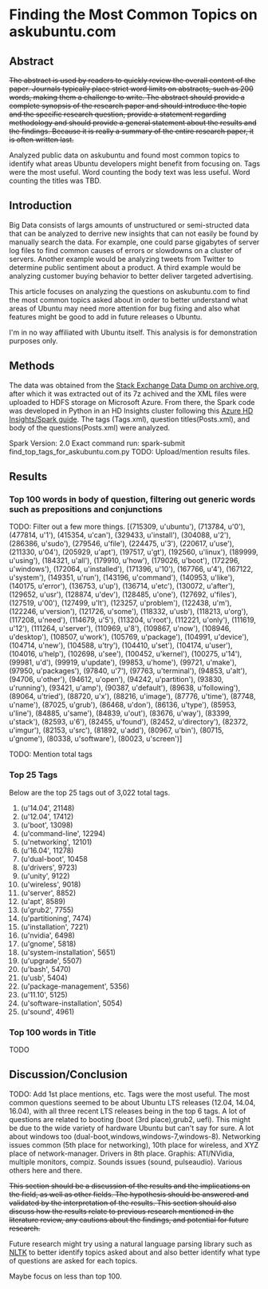 # Finding the Most Common Topics on askubuntu.com
## Abstract
~~The abstract is used by readers to quickly review the overall content of the paper.  Journals typically place strict word limits on abstracts, such as 200 words, making them a challenge to write.  The abstract should provide a complete synopsis of the research paper and should introduce the topic and the specific research question, provide a statement regarding methodology and should provide a general statement about the results and the findings.  Because it is really a summary of the entire research paper, it is often written last.~~

Analyzed public data on askubuntu and found most common topics to identify what areas Ubuntu developers might benefit from focusing on. Tags were the most useful. Word counting the body text was less useful. Word counting the titles was TBD. 

## Introduction
Big Data consists of largs amounts of unstructured or semi-structed data that can be analyzed to derrive new insights that can not easily be found by manually search the data. For example, one could parse gigabytes of server log files to find common causes of errors or slowdowns on a cluster of servers. Another example would be analyzing tweets from Twitter to determine public sentiment about a product. A third example would be analyzing customer buying behavior to better deliver targeted advertising. 

This article focuses on analyzing the questions on askubuntu.com to find the most common topics asked about in order to better understand what areas of Ubuntu may need more attention for bug fixing and also what features might be good to add in future releases o Ubuntu.

I'm in no way affiliated with Ubuntu itself. This analysis is for demonstration purposes only. 

## Methods
The data was obtained from the [Stack Exchange Data Dump on archive.org](https://archive.org/details/stackexchange), after which it was extracted out of its 7z achived and the XML files were uploaded to HDFS storage on Microsoft Azure. From there, the Spark code was developed in Python in an HD Insights cluster following this [Azure HD Insights/Spark guide](https://docs.microsoft.com/en-us/azure/hdinsight/hdinsight-apache-spark-jupyter-spark-sql). The tags (Tags.xml), question titles(Posts.xml), and body of the questions(Posts.xml) were analyzed. 

Spark Version: 2.0
Exact command run: spark-submit find_top_tags_for_askubuntu.com.py
TODO: Upload/mention results files. 

## Results

### Top 100 words in body of question, filtering out generic words such as prepositions and conjunctions
TODO: Filter out a few more things. 
[(715309, u'ubuntu'), (713784, u'0'), (477814, u'1'), (415354, u'can'), (329433, u'install'), (304088, u'2'), (286386, u'sudo'), (279546, u'file'), (224475, u'3'), (220617, u'use'), (211330, u'04'), (205929, u'apt'), (197517, u'gt'), (192560, u'linux'), (189999, u'using'), (184321, u'all'), (179910, u'how'), (179026, u'boot'), (172296, u'windows'), (172064, u'installed'), (171396, u'10'), (167766, u'4'), (167122, u'system'), (149351, u'run'), (143196, u'command'), (140953, u'like'), (140175, u'error'), (136753, u'up'), (136714, u'etc'), (130072, u'after'), (129652, u'usr'), (128874, u'dev'), (128485, u'one'), (127692, u'files'), (127519, u'00'), (127499, u'lt'), (123257, u'problem'), (122438, u'm'), (122246, u'version'), (121726, u'some'), (118332, u'usb'), (118213, u'org'), (117208, u'need'), (114679, u'5'), (113204, u'root'), (112221, u'only'), (111619, u'12'), (111264, u'server'), (110969, u'8'), (109867, u'now'), (108946, u'desktop'), (108507, u'work'), (105769, u'package'), (104991, u'device'), (104714, u'new'), (104588, u'try'), (104410, u'set'), (104174, u'user'), (104016, u'help'), (102698, u'see'), (100452, u'kernel'), (100275, u'14'), (99981, u'd'), (99919, u'update'), (99853, u'home'), (99721, u'make'), (97950, u'packages'), (97840, u'7'), (97763, u'terminal'), (94853, u'alt'), (94706, u'other'), (94612, u'open'), (94242, u'partition'), (93830, u'running'), (93421, u'amp'), (90387, u'default'), (89638, u'following'), (89064, u'tried'), (88720, u'x'), (88216, u'image'), (87776, u'time'), (87748, u'name'), (87025, u'grub'), (86468, u'don'), (86136, u'type'), (85953, u'line'), (84885, u'same'), (84839, u'out'), (83676, u'way'), (83399, u'stack'), (82593, u'6'), (82455, u'found'), (82452, u'directory'), (82372, u'imgur'), (82153, u'src'), (81892, u'add'), (80967, u'bin'), (80715, u'gnome'), (80338, u'software'), (80023, u'screen')]

TODO: Mention total tags 
### Top 25 Tags
Below are the top 25 tags out of 3,022 total tags.  
1. (u'14.04', 21148)  
2. (u'12.04', 17412)  
3. (u'boot', 13098)  
4. (u'command-line', 12294)  
5. (u'networking', 12101)  
6. (u'16.04', 11278)
7. (u'dual-boot', 10458
8. (u'drivers', 9723)
9. (u'unity', 9122)
10. (u'wireless', 9018)
11. (u'server', 8852)
12. (u'apt', 8589)
13. (u'grub2', 7755)
14. (u'partitioning', 7474)
15. (u'installation', 7221)
16. (u'nvidia', 6498)
17. (u'gnome', 5818)
18. (u'system-installation', 5651)
19. (u'upgrade', 5507)
20. (u'bash', 5470)
21. (u'usb', 5404)
22. (u'package-management', 5356)
23. (u'11.10', 5125)
24. (u'software-installation', 5054)
25. (u'sound', 4961)

### Top 100 words in Title
TODO

## Discussion/Conclusion
TODO: Add 1st place mentions, etc. 
Tags were the most useful. The most common questions seemed to be about Ubuntu LTS releases (12.04, 14.04, 16.04), with all three recent LTS releases being in the top 6 tags. A lot of questions are related to booting (boot (3rd place),grub2, uefi). This might be due to the wide variety of hardware Ubuntu but can't say for sure. A lot about windows too (dual-boot,windows,windows-7,windows-8). Networking issues common (5th place for networking), 10th place for wireless, and XYZ place of network-manager. Drivers in 8th place. Graphis: ATI/NVidia, multiple monitors,  compiz. Sounds issues (sound, pulseaudio).  Various others here and there. 

~~This section should be a discussion of the results and the implications on the field, as well as other fields. The hypothesis should be answered and validated by the interpretation of the results.  This section should also discuss how the results relate to previous research mentioned in the literature review, any cautions about the findings, and potential for future research.~~

Future research might try using a natural language parsing library such as [NLTK](http://www.nltk.org/) to better identify topics asked about and also better identify what type of questions are asked for each topics. 

Maybe focus on less than top 100. 
